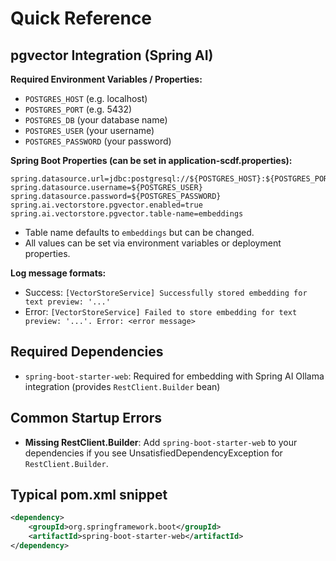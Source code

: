 # Quick Reference

## pgvector Integration (Spring AI)

**Required Environment Variables / Properties:**
- `POSTGRES_HOST` (e.g. localhost)
- `POSTGRES_PORT` (e.g. 5432)
- `POSTGRES_DB` (your database name)
- `POSTGRES_USER` (your username)
- `POSTGRES_PASSWORD` (your password)

**Spring Boot Properties (can be set in application-scdf.properties):**
```properties
spring.datasource.url=jdbc:postgresql://${POSTGRES_HOST}:${POSTGRES_PORT}/${POSTGRES_DB}
spring.datasource.username=${POSTGRES_USER}
spring.datasource.password=${POSTGRES_PASSWORD}
spring.ai.vectorstore.pgvector.enabled=true
spring.ai.vectorstore.pgvector.table-name=embeddings
```

- Table name defaults to `embeddings` but can be changed.
- All values can be set via environment variables or deployment properties.

**Log message formats:**
- Success: `[VectorStoreService] Successfully stored embedding for text preview: '...'`
- Error: `[VectorStoreService] Failed to store embedding for text preview: '...'. Error: <error message>`



## Required Dependencies
- `spring-boot-starter-web`: Required for embedding with Spring AI Ollama integration (provides `RestClient.Builder` bean)

## Common Startup Errors
- **Missing RestClient.Builder**: Add `spring-boot-starter-web` to your dependencies if you see UnsatisfiedDependencyException for `RestClient.Builder`.

## Typical pom.xml snippet
```xml
<dependency>
    <groupId>org.springframework.boot</groupId>
    <artifactId>spring-boot-starter-web</artifactId>
</dependency>
```
